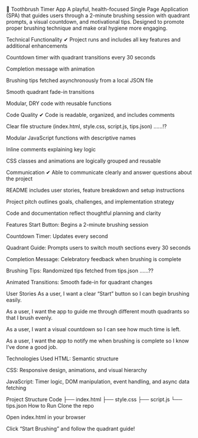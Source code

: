 🦷 Toothbrush Timer App
A playful, health-focused Single Page Application (SPA) that guides users through a 2-minute brushing session with quadrant prompts, a visual countdown, and motivational tips. Designed to promote proper brushing technique and make oral hygiene more engaging.

 Technical Functionality
✔ Project runs and includes all key features and additional enhancements

Countdown timer with quadrant transitions every 30 seconds

Completion message with animation

Brushing tips fetched asynchronously from a local JSON file

Smooth quadrant fade-in transitions

Modular, DRY code with reusable functions

 Code Quality
✔ Code is readable, organized, and includes comments

Clear file structure (index.html, style.css, script.js, tips.json) ......!?

Modular JavaScript functions with descriptive names

Inline comments explaining key logic

CSS classes and animations are logically grouped and reusable

 Communication
✔ Able to communicate clearly and answer questions about the project

README includes user stories, feature breakdown and setup instructions

Project pitch outlines goals, challenges, and implementation strategy

Code and documentation reflect thoughtful planning and clarity

Features
Start Button: Begins a 2-minute brushing session

Countdown Timer: Updates every second

Quadrant Guide: Prompts users to switch mouth sections every 30 seconds

Completion Message: Celebratory feedback when brushing is complete

Brushing Tips: Randomized tips fetched from tips.json ......??

Animated Transitions: Smooth fade-in for quadrant changes

 User Stories
As a user, I want a clear “Start” button so I can begin brushing easily.

As a user, I want the app to guide me through different mouth quadrants so that I brush evenly.

As a user, I want a visual countdown so I can see how much time is left.

As a user, I want the app to notify me when brushing is complete so I know I’ve done a good job.

 Technologies Used
HTML: Semantic structure

CSS: Responsive design, animations, and visual hierarchy

JavaScript: Timer logic, DOM manipulation, event handling, and async data fetching

 Project Structure
Code
├── index.html
├── style.css
├── script.js
└── tips.json
  How to Run
Clone the repo

Open index.html in your browser

Click “Start Brushing” and follow the quadrant guide!